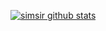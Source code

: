 [![simsir github stats](https://github-readme-stats.vercel.app/api?username=simsir-lin)](https://github.com/simsir-lin)
